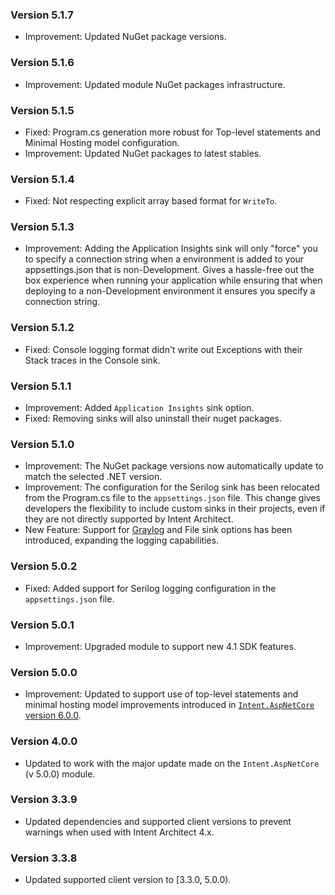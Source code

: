 ### Version 5.1.7

- Improvement: Updated NuGet package versions.

### Version 5.1.6

- Improvement: Updated module NuGet packages infrastructure.

### Version 5.1.5

- Fixed: Program.cs generation more robust for Top-level statements and Minimal Hosting model configuration.
- Improvement: Updated NuGet packages to latest stables.

### Version 5.1.4

- Fixed: Not respecting explicit array based format for `WriteTo`.

### Version 5.1.3

- Improvement: Adding the Application Insights sink will only "force" you to specify a connection string when a environment is added to your appsettings.json that is non-Development. Gives a hassle-free out the box experience when running your application while ensuring that when deploying to a non-Development environment it ensures you specify a connection string.

### Version 5.1.2

- Fixed: Console logging format didn't write out Exceptions with their Stack traces in the Console sink.

### Version 5.1.1

- Improvement: Added `Application Insights` sink option.
- Fixed: Removing sinks will also uninstall their nuget packages. 

### Version 5.1.0

- Improvement: The NuGet package versions now automatically update to match the selected .NET version.
- Improvement: The configuration for the Serilog sink has been relocated from the Program.cs file to the `appsettings.json` file. This change gives developers the flexibility to include custom sinks in their projects, even if they are not directly supported by Intent Architect.
- New Feature: Support for [Graylog](https://github.com/serilog-contrib/serilog-sinks-graylog) and File sink options has been introduced, expanding the logging capabilities.

### Version 5.0.2

- Fixed: Added support for Serilog logging configuration in the `appsettings.json` file.

### Version 5.0.1

- Improvement: Upgraded module to support new 4.1 SDK features.

### Version 5.0.0

- Improvement: Updated to support use of top-level statements and minimal hosting model improvements introduced in [`Intent.AspNetCore` version 6.0.0](https://github.com/IntentArchitect/Intent.Modules.NET/blob/development/Modules/Intent.Modules.AspNetCore/release-notes.md#version-600).

### Version 4.0.0

- Updated to work with the major update made on the `Intent.AspNetCore` (v 5.0.0) module.

### Version 3.3.9

- Updated dependencies and supported client versions to prevent warnings when used with Intent Architect 4.x.

### Version 3.3.8

- Updated supported client version to [3.3.0, 5.0.0).
